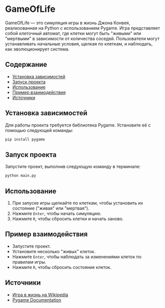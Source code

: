 # GameOfLife

GameOfLife — это симуляция игры в жизнь Джона Конвея, реализованная на Python с использованием Pygame. Игра представляет собой клеточный автомат, где клетки могут быть "живыми" или "мертвыми" в зависимости от количества соседей. Пользователи могут устанавливать начальные условия, щелкая по клеткам, и наблюдать, как эволюционирует система.

## Содержание

- [Установка зависимостей](#установка-зависимостей)
- [Запуск проекта](#запуск-проекта)
- [Использование](#использование)
- [Пример взаимодействия](#пример-взаимодействия)
- [Источники](#источники)

## Установка зависимостей

Для работы проекта требуется библиотека Pygame. Установите её с помощью следующей команды:

```bash
pip install pygame
```

## Запуск проекта

Запустите проект, выполнив следующую команду в терминале:

```bash
python main.py
```

## Использование

1. При запуске игры щелкайте по клеткам, чтобы установить их состояние ("живая" или "мертвая").
2. Нажмите `Enter`, чтобы начать симуляцию.
3. Нажмите `R`, чтобы сбросить клетки и начать заново.

## Пример взаимодействия

- Запустите проект.
- Установите несколько "живых" клеток.
- Нажмите `Enter`, чтобы наблюдать за изменениями клеток по правилам игры.
- Нажмите `R`, чтобы сбросить состояние клеток.

## Источники

- [Игра в жизнь на Wikipedia](https://ru.wikipedia.org/wiki/Игра_в_жизнь)
- [Pygame Documentation](https://www.pygame.org/docs/)
